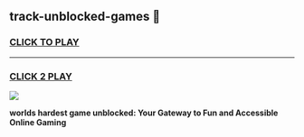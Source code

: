 
## track-unblocked-games 👋
<h3>
<a href="https://premium.freeplayer.one?title=track-unblocked-games&ref=14F">CLICK TO PLAY</a></h3>
<hr>

<h3>
<a href="https://premium.freeplayer.one?title=track-unblocked-games&ref=14F">CLICK 2 PLAY</a>
  
</h3>

<a href="https://premium.freeplayer.one?title=track-unblocked-games&ref=12F/"><img src="https://clearcache.store/games.png"></a>


**worlds hardest game unblocked: Your Gateway to Fun and Accessible Online Gaming**

